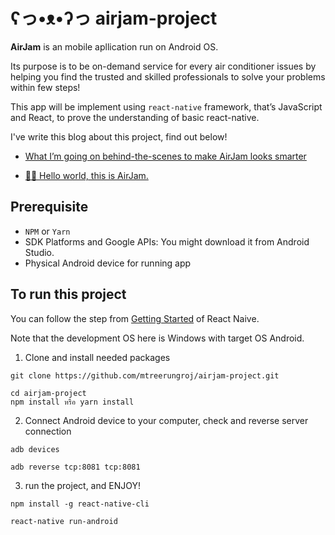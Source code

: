 # ʕっ•ᴥ•ʔっ airjam-project
**AirJam** is an mobile apllication run on Android OS.

Its purpose is to be on-demand service for every air conditioner issues by helping you find the trusted and skilled professionals to solve your problems within few steps!

This app will be implement using `react-native` framework, that’s JavaScript and React, to prove the understanding of basic react-native.

I've write this blog about this project, find out below!

- [What I’m going on behind-the-scenes to make AirJam looks smarter](https://medium.com/@m.treerungroj/what-im-going-on-behind-the-scenes-to-make-airjam-looks-smarter-480058bc31e0)

- [👩‍🔧 Hello world, this is AirJam.](https://medium.com/@m.treerungroj/hello-world-this-is-airjam-e6fc13d922e1)

## Prerequisite
- `NPM` or `Yarn`
- SDK Platforms and Google APIs: You might download it from Android Studio.
- Physical Android device for running app

## To run this project
You can follow the step from [Getting Started](https://facebook.github.io/react-native/docs/getting-started.html) of React Naive.

Note that the development OS here is Windows with target OS Android.

1. Clone and install needed packages
```
git clone https://github.com/mtreerungroj/airjam-project.git

cd airjam-project
npm install หรือ yarn install
```

2. Connect Android device to your computer, check and reverse server connection
```
adb devices

adb reverse tcp:8081 tcp:8081
```

3. run the project, and ENJOY!
```
npm install -g react-native-cli

react-native run-android
```
